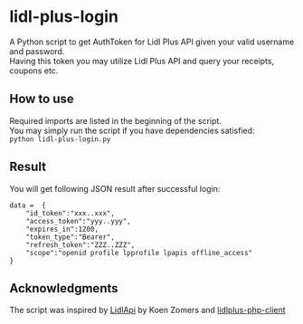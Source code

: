 # lidl-plus-login

A Python script to get AuthToken for Lidl Plus API given your valid username and password.  
Having this token you may utilize Lidl Plus API and query your receipts, coupons etc.  

## How to use

Required imports are listed in the beginning of the script.  
You may simply run the script if you have dependencies satisfied:  
``python lidl-plus-login.py``

## Result

You will get following JSON result after successful login:
```
data =  {
    "id_token":"xxx..xxx",
    "access_token":"yyy..yyy",
    "expires_in":1200,
    "token_type":"Bearer",
    "refresh_token":"ZZZ..ZZZ",
    "scope":"openid profile lpprofile lpapis offline_access"
}
```

## Acknowledgments

The script was inspired by [LidlApi](https://github.com/KoenZomers/LidlApi) by Koen Zomers and [lidlplus-php-client](https://github.com/bluewalk/lidlplus-php-client)
